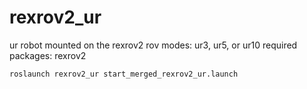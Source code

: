# rexrov2_ur 
ur robot mounted on the rexrov2 rov
modes: ur3, ur5, or ur10
required packages: rexrov2

`roslaunch rexrov2_ur start_merged_rexrov2_ur.launch`


